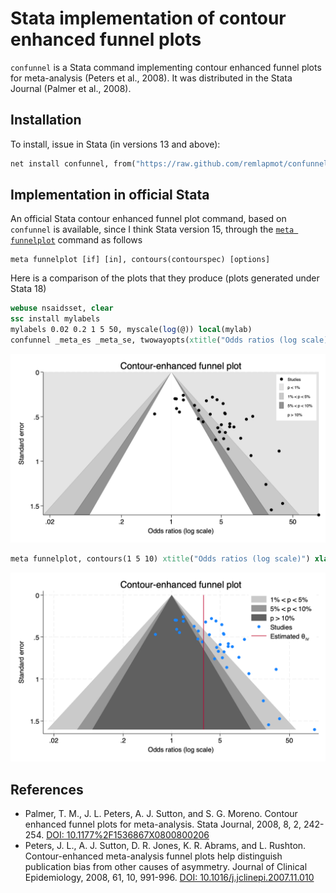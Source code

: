 # Stata implementation of contour enhanced funnel plots

`confunnel` is a Stata command implementing contour enhanced funnel plots for meta-analysis (Peters et al., 2008). It was distributed in the Stata Journal (Palmer et al., 2008).

## Installation

To install, issue in Stata (in versions 13 and above):

```stata
net install confunnel, from("https://raw.github.com/remlapmot/confunnel-stata/master/")
```

## Implementation in official Stata

An official Stata contour enhanced funnel plot command, based on `confunnel` is available, since I think Stata version 15, through the [`meta funnelplot`](https://www.stata.com/manuals/metametafunnelplot.pdf) command as follows

```
meta funnelplot [if] [in], contours(contourspec) [options]
```

Here is a comparison of the plots that they produce (plots generated under Stata 18)

```stata
webuse nsaidsset, clear
ssc install mylabels
mylabels 0.02 0.2 1 5 50, myscale(log(@)) local(mylab)
confunnel _meta_es _meta_se, twowayopts(xtitle("Odds ratios (log scale)") `"xlabel(`mylab')"' title("Contour-enhanced funnel plot"))
```

![Contour enhanced funnel plot generated using confunnel](./img/confunnel.png)

```stata
meta funnelplot, contours(1 5 10) xtitle("Odds ratios (log scale)") xlabel(`mylab') legend(pos(2) ring(0))
```

![Contour enhanced funnel plot generated using meta funnel](./img/metafunnel.png)

## References

- Palmer, T. M., J. L. Peters, A. J. Sutton, and S. G. Moreno. Contour enhanced funnel plots for meta-analysis. Stata Journal, 2008, 8, 2, 242-254. [DOI: 10.1177%2F1536867X0800800206](https://doi.org/10.1177%2F1536867X0800800206)
- Peters, J. L., A. J. Sutton, D. R. Jones, K. R. Abrams, and L. Rushton. Contour-enhanced meta-analysis funnel plots help distinguish publication bias from other causes of asymmetry. Journal of Clinical Epidemiology, 2008, 61, 10, 991-996. [DOI: 10.1016/j.jclinepi.2007.11.010](https://doi.org/10.1016/j.jclinepi.2007.11.010)
